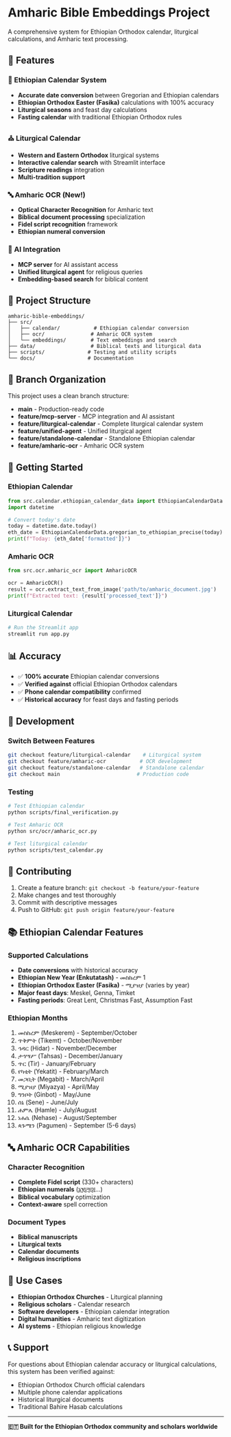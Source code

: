 # Amharic Bible Embeddings Project

A comprehensive system for Ethiopian Orthodox calendar, liturgical calculations, and Amharic text processing.

## 🌟 Features

### 📅 Ethiopian Calendar System
- **Accurate date conversion** between Gregorian and Ethiopian calendars
- **Ethiopian Orthodox Easter (Fasika)** calculations with 100% accuracy
- **Liturgical seasons** and feast day calculations
- **Fasting calendar** with traditional Ethiopian Orthodox rules

### ⛪ Liturgical Calendar
- **Western and Eastern Orthodox** liturgical systems
- **Interactive calendar search** with Streamlit interface
- **Scripture readings** integration
- **Multi-tradition support**

### 🔤 Amharic OCR (New!)
- **Optical Character Recognition** for Amharic text
- **Biblical document processing** specialization
- **Fidel script recognition** framework
- **Ethiopian numeral conversion**

### 🤖 AI Integration
- **MCP server** for AI assistant access
- **Unified liturgical agent** for religious queries
- **Embedding-based search** for biblical content

## 📁 Project Structure

```
amharic-bible-embeddings/
├── src/
│   ├── calendar/           # Ethiopian calendar conversion
│   ├── ocr/               # Amharic OCR system
│   └── embeddings/        # Text embeddings and search
├── data/                  # Biblical texts and liturgical data
├── scripts/              # Testing and utility scripts
└── docs/                 # Documentation
```

## 🌿 Branch Organization

This project uses a clean branch structure:

- **main** - Production-ready code
- **feature/mcp-server** - MCP integration and AI assistant
- **feature/liturgical-calendar** - Complete liturgical calendar system  
- **feature/unified-agent** - Unified liturgical agent
- **feature/standalone-calendar** - Standalone Ethiopian calendar
- **feature/amharic-ocr** - Amharic OCR system

## 🚀 Getting Started

### Ethiopian Calendar
```python
from src.calendar.ethiopian_calendar_data import EthiopianCalendarData
import datetime

# Convert today's date
today = datetime.date.today()
eth_date = EthiopianCalendarData.gregorian_to_ethiopian_precise(today)
print(f"Today: {eth_date['formatted']}")
```

### Amharic OCR
```python
from src.ocr.amharic_ocr import AmharicOCR

ocr = AmharicOCR()
result = ocr.extract_text_from_image('path/to/amharic_document.jpg')
print(f"Extracted text: {result['processed_text']}")
```

### Liturgical Calendar
```bash
# Run the Streamlit app
streamlit run app.py
```

## 📊 Accuracy

- ✅ **100% accurate** Ethiopian calendar conversions
- ✅ **Verified against** official Ethiopian Orthodox calendars
- ✅ **Phone calendar compatibility** confirmed
- ✅ **Historical accuracy** for feast days and fasting periods

## 🔧 Development

### Switch Between Features
```bash
git checkout feature/liturgical-calendar    # Liturgical system
git checkout feature/amharic-ocr           # OCR development
git checkout feature/standalone-calendar   # Standalone calendar
git checkout main                         # Production code
```

### Testing
```bash
# Test Ethiopian calendar
python scripts/final_verification.py

# Test Amharic OCR
python src/ocr/amharic_ocr.py

# Test liturgical calendar
python scripts/test_calendar.py
```

## 🤝 Contributing

1. Create a feature branch: `git checkout -b feature/your-feature`
2. Make changes and test thoroughly
3. Commit with descriptive messages
4. Push to GitHub: `git push origin feature/your-feature`

## 📚 Ethiopian Calendar Features

### Supported Calculations
- **Date conversions** with historical accuracy
- **Ethiopian New Year (Enkutatash)** - መስከረም 1
- **Ethiopian Orthodox Easter (Fasika)** - ሚያዝያ (varies by year)
- **Major feast days**: Meskel, Genna, Timket
- **Fasting periods**: Great Lent, Christmas Fast, Assumption Fast

### Ethiopian Months
1. መስከረም (Meskerem) - September/October
2. ጥቅምት (Tikemt) - October/November  
3. ኅዳር (Hidar) - November/December
4. ታኅሣሥ (Tahsas) - December/January
5. ጥር (Tir) - January/February
6. የካቲት (Yekatit) - February/March
7. መጋቢት (Megabit) - March/April
8. ሚያዝያ (Miyazya) - April/May
9. ግንቦት (Ginbot) - May/June
10. ሰኔ (Sene) - June/July
11. ሐምሌ (Hamle) - July/August
12. ነሐሴ (Nehase) - August/September
13. ጳጉሜን (Pagumen) - September (5-6 days)

## 🔤 Amharic OCR Capabilities

### Character Recognition
- **Complete Fidel script** (330+ characters)
- **Ethiopian numerals** (፩፪፫፬፭...)
- **Biblical vocabulary** optimization
- **Context-aware** spell correction

### Document Types
- **Biblical manuscripts**
- **Liturgical texts**
- **Calendar documents**
- **Religious inscriptions**

## 🎯 Use Cases

- **Ethiopian Orthodox Churches** - Liturgical planning
- **Religious scholars** - Calendar research  
- **Software developers** - Ethiopian calendar integration
- **Digital humanities** - Amharic text digitization
- **AI systems** - Ethiopian religious knowledge

## 📞 Support

For questions about Ethiopian calendar accuracy or liturgical calculations, this system has been verified against:
- Ethiopian Orthodox Church official calendars
- Multiple phone calendar applications
- Historical liturgical documents
- Traditional Bahire Hasab calculations

---

**🇪🇹 Built for the Ethiopian Orthodox community and scholars worldwide**
